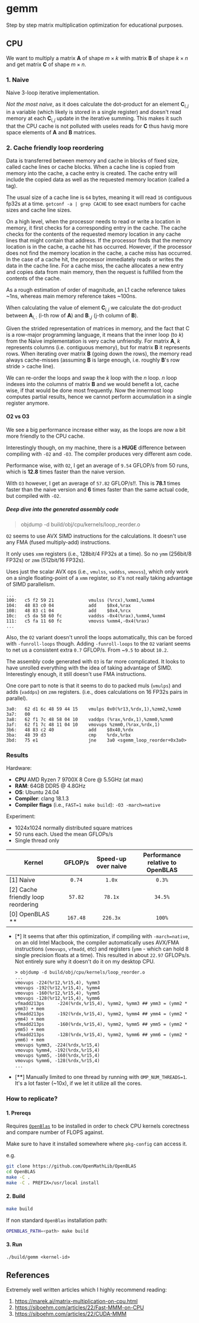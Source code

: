 # gemm
Step by step matrix multiplication optimization for educational purposes.

## CPU

We want to multiply a matrix $\bm{A}$ of shape $m \times k$ with matrix $\bm{B}$ of shape $k \times n$ and get matrix $\bm{C}$ of shape $m \times n$.

### 1. Naive 
Naive 3-loop iterative implementation.

*Not the most naive*, as it does calculate the dot-product for an element $\bm{C}_{i,j}$ in a variable (which likely is stored in a single register) and doesn't read memory at each $\bm{C}_{i,j}$ update in the iterative summing. This makes it such that the CPU cache is not polluted with useles reads for $\bm{C}$ thus havig more space elements of $\bm{A}$ and $\bm{B}$ matrices.

### 2. Cache friendly loop reordering

Data is transferred between memory and cache in blocks of fixed size, called cache lines or cache blocks. When a cache line is copied from memory into the cache, a cache entry is created. The cache entry will include the copied data as well as the requested memory location (called a tag).

The usual size of a cache line is `64` bytes, meaning it will read `16` contiguous fp32s at a time. `getconf -a | grep CACHE` to see exact numbers for cache sizes and cache line sizes. 

On a high level, when the processor needs to read or write a location in memory, it first checks for a corresponding entry in the cache. The cache checks for the contents of the requested memory location in any cache lines that might contain that address. If the processor finds that the memory location is in the cache, a cache hit has occurred. However, if the processor does not find the memory location in the cache, a cache miss has occurred. In the case of a cache hit, the processor immediately reads or writes the data in the cache line. For a cache miss, the cache allocates a new entry and copies data from main memory, then the request is fulfilled from the contents of the cache.

As a rough estimation of order of magnitude, an L1 cache reference takes ~1ns, whereas main memory reference takes ~100ns.

When calculating the value of element $\bm{C}_{i,j}$ we calculate the dot-product between $\bm{A}_{i,:}$ (i-th row of $\bm{A}$) and $\bm{B}_{:,j}$ (j-th column of $\bm{B}$).

Given the strided representation of matrices in memory, and the fact that C is a row-major programming language, it means that the inner loop (to $k$) from the Naive implementation is very cache unfriendly.
For matrix $\bm{A}$, $k$ represents columns (i.e. contiguous memory), but for matrix $\bm{B}$ it represents rows.
When iterating over matrix $\bm{B}$ (going down the rows), the memory read always cache-misses (assuming $\bm{B}$ is large enough, i.e. roughly $\bm{B}$'s row stride > cache line).

We can re-order the loops and swap the $k$ loop with the $n$ loop. $n$ loop indexes into the columns of matrix $\bm{B}$ and we would benefit a lot, cache wise, if that would be done most frequently. 
Now the innermost loop computes partial results, hence we cannot perform accumulation in a single register anymore.

#### O2 vs O3
We see a big performance increase either way, as the loops are now a bit more friendly to the CPU cache.

Interestingly though, on my machine, there is a **HUGE** difference between compiling with `-O2` and `-O3`. The compiler produces very different asm code.

Performance wise, with `O2`, I get an average of `9.54` GFLOP/s from 50 runs, which is **12.8** times faster than the naive version.

With `O3` however, I get an average of `57.82` GFLOP/s!!. This is **78.1** times faster than the naive version and **6** times faster than the same actual code, but compiled with `-O2`.

##### Deep dive into the generated assembly code

> objdump -d build/obj/cpu/kernels/loop_reorder.o 

`O2` seems to use AVX SIMD instructions for the calculations. It doesn't use any FMA (fused multiply-add) instructions.

It only uses `xmm` registers (i.e., 128bit/4 FP32s at a time). So no `ymm` (256bit/8 FP32s) or `zmm` (512bit/16 FP32s).

Uses just the scalar AVX ops (i.e., `vmulss`, `vaddss`, `vmovss`), which only work on a single floating-point of a `xmm` register, so it's not really taking advantage of SIMD parallelism.

```
...
100:   c5 f2 59 21             vmulss (%rcx),%xmm1,%xmm4
104:   48 83 c0 04             add    $0x4,%rax
108:   48 83 c1 04             add    $0x4,%rcx
10c:   c5 da 58 60 fc          vaddss -0x4(%rax),%xmm4,%xmm4
111:   c5 fa 11 60 fc          vmovss %xmm4,-0x4(%rax)
...
```

Also, the `O2` variant doesn't unroll the loops automatically, this can be forced with `-funroll-loops` though. 
Adding `-funroll-loops` to the `O2` variant seems to net us a consistent extra `0.7` GFLOP/s. From ~`9.5` to about `10.2`.

The assembly code generated with `O3` is far more complicated. It looks to have unrolled everything with the idea of taking advantage of SIMD. Interestingly enough, it still doesn't use FMA instructions.

One core part to note is that it seems to do to packed muls (`vmulps`) and adds (`vaddps`) on `zmm` registers. (i.e., does calculations on 16 FP32s pairs in parallel).
```
3a0:   62 d1 6c 48 59 44 15    vmulps 0x0(%r13,%rdx,1),%zmm2,%zmm0  
3a7:   00                                                                         
3a8:   62 f1 7c 48 58 04 10    vaddps (%rax,%rdx,1),%zmm0,%zmm0
3af:   62 f1 7c 48 11 04 10    vmovups %zmm0,(%rax,%rdx,1)     
3b6:   48 83 c2 40             add    $0x40,%rdx     
3ba:   48 39 d3                cmp    %rdx,%rbx                
3bd:   75 e1                   jne    3a0 <sgemm_loop_reorder+0x3a0>
```

### Results

Hardware:
* **CPU** AMD Ryzen 7 9700X 8 Core @ 5.5GHz (at max)
* **RAM**: 64GB DDR5 @ 4.8GHz
* **OS**: Ubuntu 24.04
* **Compiler**: clang 18.1.3
* **Compiler flags** (i.e., `FAST=1 make build`): `-O3 -march=native`

Experiment:
* 1024x1024 normally distributed square matrices
* 50 runs each. Used the mean GFLOPs/s
* Single thread only

| **Kernel** 	                     | **GFLOP/s** | **Speed-up over naive**     |**Performance relative to OpenBLAS**|
|------------------------------------|:------------:|:---------------------------:|:----------------------------------:|
| [1] Naive      	                 |`0.74`        |`1.0x`                       |`0.3%`                              |
| [2] Cache friendly loop reordering |`57.82`       |`78.1x`                      |`34.5%`                             |
| [0] OpenBLAS **  	                 |`167.48`      |`226.3x`                     |`100%`                              |


* [**\***] It seems that after this optimization, if compiling with `-march=native`, on an old Intel Macbook, the compiler automatically uses AVX/FMA instructions (`vmovups`, `vfmadd`, etc) and registers (`ymm` - which can hold 8 single precision floats at a time). This resulted in about `22.97` GFLOPs/s. Not entirely sure why it doesn't do it on my desktop CPU.
    ```
    > objdump -d build/obj/cpu/kernels/loop_reorder.o
    ...
    vmovups -224(%r12,%r15,4), %ymm3
    vmovups -192(%r12,%r15,4), %ymm4         
    vmovups -160(%r12,%r15,4), %ymm5         
    vmovups -128(%r12,%r15,4), %ymm6
    vfmadd213ps     -224(%rdx,%r15,4), %ymm2, %ymm3 ## ymm3 = (ymm2 * ymm3) + mem
    vfmadd213ps     -192(%rdx,%r15,4), %ymm2, %ymm4 ## ymm4 = (ymm2 * ymm4) + mem
    vfmadd213ps     -160(%rdx,%r15,4), %ymm2, %ymm5 ## ymm5 = (ymm2 * ymm5) + mem
    vfmadd213ps     -128(%rdx,%r15,4), %ymm2, %ymm6 ## ymm6 = (ymm2 * ymm6) + mem
    vmovups %ymm3, -224(%rdx,%r15,4)                                             
    vmovups %ymm4, -192(%rdx,%r15,4)                                             
    vmovups %ymm5, -160(%rdx,%r15,4)                                             
    vmovups %ymm6, -128(%rdx,%r15,4)
    ...
    ```

* [**\*\***] Manually limited to one thread by running with `OMP_NUM_THREADS=1`. It's a lot faster (~10x), if we let it utilize all the cores.

### How to replicate?
#### 1. Prereqs
Requires [`OpenBlas`](https://github.com/OpenMathLib/OpenBLAS) to be installed in order to check CPU kernels corectness and compare number of FLOPS against.

Make sure to have it installed somewhere where `pkg-config` can access it.

e.g.
```bash
git clone https://github.com/OpenMathLib/OpenBLAS 
cd OpenBLAS                                   
make -C .                                    
make -C . PREFIX=/usr/local install          
```

#### 2. Build
```bash
make build
```

If non standard `OpenBlas` installation path: 
```bash
OPENBLAS_PATH=<path> make build
```

#### 3. Run
```
./build/gemm <kernel-id>
```

## References
Extremely well written articles which I highly recommend reading:
1. https://marek.ai/matrix-multiplication-on-cpu.html
2. https://siboehm.com/articles/22/Fast-MMM-on-CPU
3. https://siboehm.com/articles/22/CUDA-MMM
